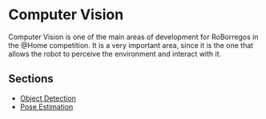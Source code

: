 # Computer Vision

Computer Vision is one of the main areas of development for RoBorregos in the @Home competition. It is a very important area, since it is the one that allows the robot to perceive the environment and interact with it.

## Sections

- [Object Detection](object_detection.md)
- [Pose Estimation](pose_estimation.md)